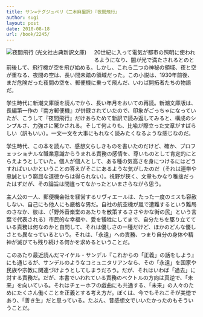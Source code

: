 ```yaml
---
title: サン=テグジュペリ（二木麻里訳）『夜間飛行』
author: sugi
layout: post
date: 2010-08-18
url: /book/2245/
---
```

<a href="http://www.amazon.co.jp/exec/obidos/ASIN/4334752071/chezsugi-22/ref=nosim/" name="amazletlink" target="_blank"><img src="http://i2.wp.com/ecx.images-amazon.com/images/I/41A-o3jhwNL._SL160_.jpg?w=660" alt="夜間飛行 (光文社古典新訳文庫)" class="alignleft" style="float: left; margin: 0 20px 20px 0;" data-recalc-dims="1" /></a>

20世紀に入って電気が都市の照明に使われるようになり、闇が光で満たされるとのと前後して、飛行機が空を飛び始める。しかし、これら二つの神秘の領域、夜と空が重なる、夜間の空は、長い間未踏の領域だった。この小説は、1930年前後、まだ危険だった夜間の空を、郵便機に乗って飛んだ、いわば開拓者たちの物語だ。

学生時代に新潮文庫版を読んでから、長い年月をおいての再読。新潮文庫版は、長編第一作の『南方郵便機』が併録されていたので、印象がごっちゃになっていたが、こうして『夜間飛行』だけあらためて新訳で読み返してみると、構成のシンプルさ、力強さに驚かされる。そして何よりも、比喩が際立った文章がすばらしい（訳もいい）。一文一文を大事にもれなく読みたくなるような感じなのだ。

学生時代、この本を読んで、感想文らしきものを書いたのだけど、確か、プロフェッショナルな職業意識からうまれる責務の感情を、尊いものとして肯定的にとらえようとしていた。個人が個人として、ある種の気高さを身につけるにはどうすればいいかということの答えがそこにあるような気がしたのだ（それは連帯や忠誠という窮屈な道徳からは得られない）。視野が狭く、文章もかなり稚拙だったはずだが、その論旨は間違ってなかったといまさらながら思う。

主人公の一人、郵便機会社を経営するリヴィエールは、たった一度のミスも容赦しない、自己にも他人にも厳格な男だ。自社の航空機が嵐で遭難するという難局のさなか、彼は、（「野外音楽堂のあたりを散策するささやかな街の民」という言葉で代表される）市民的な幸福や、愛を犠牲にしてまで、自分たちを駆り立てている責務は何なのかと自問して、それは優しさの一種だけど、ほかのどんな優しさとも異なっているという。それは、「永遠」への責務、つまり自分の身体や精神が滅びても残り続ける何かを求めるということだ。

このあたり最近読んだマイケル・サンデル『これからの「正義」の話をしよう』にも通じるが、サンデルのようなコミュニタリアンなら、その「永遠」を国家や民族や宗教に関連づけようとしてしまうだろう。だが、それはいわば「過去」に対する責務だ。だが、本書でいわれている責務のベクトルの方向は真逆で、「未来」を向いている。それはチェーホフの戯曲にも共通する、「未来」の人々のためにたくさん働くことを正義とする考え方だ。ぼくは、今でもそれこそが美徳であり、「善き生」だと思っている。たぶん、昔感想文でいいたかったのもそういうことだ。

